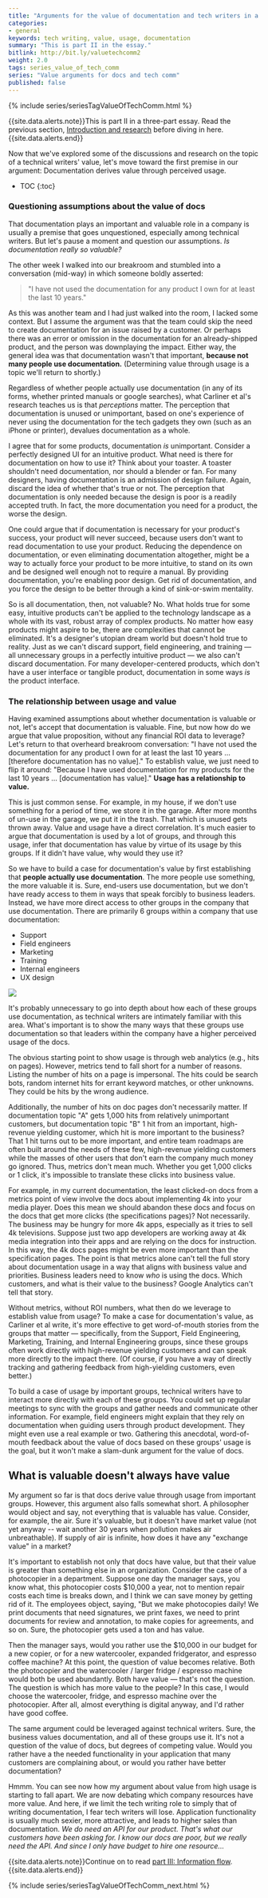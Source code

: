 ```yaml
---
title: "Arguments for the value of documentation and tech writers in a company &mdash; Part II: Determining value through usage"
categories:
- general
keywords: tech writing, value, usage, documentation
summary: "This is part II in the essay."
bitlink: http://bit.ly/valuetechcomm2
weight: 2.0
tags: series_value_of_tech_comm
series: "Value arguments for docs and tech comm"
published: false
---
```


{% include series/seriesTagValueOfTechComm.html %}


{{site.data.alerts.note}}This is part II in a three-part essay. Read the previous section, <a href="/2017/12/22/value-of-tech-comm-in-company-part1">Introduction and research</a> before diving in here. {{site.data.alerts.end}}

Now that we've explored some of the discussions and research on the topic of a technical writers' value, let's move toward the first premise in our argument: Documentation derives value through perceived usage.

* TOC
{:toc}

### Questioning assumptions about the value of docs

That documentation plays an important and valuable role in a company is usually a premise that goes unquestioned, especially among technical writers. But let's pause a moment and question our assumptions. *Is documentation really so valuable?*

The other week I walked into our breakroom and stumbled into a conversation (mid-way) in which someone boldly asserted:

> "I have not used the documentation for any product I own for at least the last 10 years."

As this was another team and I had just walked into the room, I lacked some context. But I assume the argument was that the team could skip the need to create documentation for an issue raised by a customer. Or perhaps there was an error or omission in the documentation for an already-shipped product, and the person was downplaying the impact. Either way, the general idea was that documentation wasn't that important, **because not many people use documentation.** (Determining value through usage is a topic we'll return to shortly.)

Regardless of whether people actually use documentation (in any of its forms, whether printed manuals or google searches), what Carliner et al's research teaches us is that *perceptions* matter. The perception that documentation is unused or unimportant, based on one's experience of never using the documentation for the tech gadgets they own (such as an iPhone or printer), devalues documentation as a whole.

I agree that for some products, documentation *is* unimportant. Consider a perfectly designed UI for an intuitive product. What need is there for documentation on how to use it? Think about your toaster. A toaster shouldn't need documentation, nor should a blender or fan. For many designers, having documentation is an admission of design failure. Again, discard the idea of whether that's true or not. The perception that documentation is only needed because the design is poor is a readily accepted truth. In fact, the more documentation you need for a product, the worse the design.

One could argue that if documentation is necessary for your product's success, your product will never succeed, because users don't want to read documentation to use your product. Reducing the dependence on documentation, or even eliminating documentation altogether, might be a way to actually force your product to be more intuitive, to stand on its own and be designed well enough not to require a manual. By providing documentation, you're enabling poor design. Get rid of documentation, and you force the design to be better through a kind of sink-or-swim mentality.

So is all documentation, then, not valuable? No. What holds true for some easy, intuitive products can't be applied to the technology landscape as a whole with its vast, robust array of complex products. No matter how easy products might aspire to be, there are complexities that cannot be eliminated. It's a designer's utopian dream world but doesn't hold true to reality. Just as we can't discard support, field engineering, and training &mdash; all unnecessary groups in a perfectly intuitive product &mdash; we also can't discard documentation. For many developer-centered products, which don't have a user interface or tangible product, documentation in some ways *is* the product interface.

### The relationship between usage and value

Having examined assumptions about whether documentation is valuable or not, let's accept that documentation is valuable. Fine, but now how do we argue that value proposition, without any financial ROI data to leverage? Let's return to that overheard breakroom conversation: "I have not used the documentation for any product I own for at least the last 10 years ... [therefore documentation has no value]." To establish value, we just need to flip it around: "Because I have used documentation for my products for the last 10 years ... [documentation has value]." **Usage has a relationship to value.**

This is just common sense. For example, in my house, if we don't use something for a period of time, we store it in the garage. After more months of un-use in the garage, we put it in the trash. That which is unused gets thrown away. Value and usage have a direct correlation. It's much easier to argue that documentation is used by a lot of groups, and through this usage, infer that documentation has value by virtue of its usage by this groups. If it didn't have value, why would they use it?

So we have to build a case for documentation's value by first establishing that **people actually use documentation**. The more people use something, the more valuable it is. Sure, end-users use documentation, but we don't have ready access to them in ways that speak forcibly to business leaders. Instead, we have more direct access to other groups in the company that use documentation. There are primarily 6 groups within a company that use documentation:

* Support
* Field engineers
* Marketing
* Training
* Internal engineers
* UX design

<img src="/images/intersecting_groups-01.svg"/>

It's probably unnecessary to go into depth about how each of these groups use documentation, as technical writers are intimately familiar with this area. What's important is to show the many ways that these groups use documentation so that leaders within the company have a higher perceived usage of the docs.

The obvious starting point to show usage is through web analytics (e.g., hits on pages). However, metrics tend to fall short for a number of reasons. Listing the number of hits on a page is impersonal. The hits could be search bots, random internet hits for errant keyword matches, or other unknowns. They could be hits by the wrong audience.

Additionally, the number of hits on doc pages don't necessarily matter. If documentation topic "A" gets 1,000 hits from relatively unimportant customers, but documentation topic "B" 1 hit from an important, high-revenue yielding customer, which hit is more important to the business? That 1 hit turns out to be more important, and entire team roadmaps are often built around the needs of these few, high-revenue yielding customers while the masses of other users that don't earn the company much money go ignored. Thus, metrics don't mean much. Whether you get 1,000 clicks or 1 click, it's impossible to translate these clicks into business value.

For example, in my current documentation, the least clicked-on docs from a metrics point of view involve the docs about implementing 4k into your media player. Does this mean we should abandon these docs and focus on the docs that get more clicks (the specifications pages)? Not necessarily. The business may be hungry for more 4k apps, especially as it tries to sell 4k televisions. Suppose just two app developers are working away at 4k media integration into their apps and are relying on the docs for instruction. In this way, the 4k docs pages might be even more important than the specification pages. The point is that metrics alone can't tell the full story about documentation usage in a way that aligns with business value and priorities. Business leaders need to know *who* is using the docs. Which customers, and what is their value to the business? Google Analytics can't tell that story.

Without metrics, without ROI numbers, what then do we leverage to establish value from usage? To make a case for documentation's value, as Carliner et al write, it's more effective to get word-of-mouth stories from the groups that matter &mdash; specifically, from the Support, Field Engineering, Marketing, Training, and Internal Engineering groups, since these groups often work directly with high-revenue yielding customers and can speak more directly to the impact there. (Of course, if you have a way of directly tracking and gathering feedback from high-yielding customers, even better.)

To build a case of usage by important groups, technical writers have to interact more directly with each of these groups. You could set up regular meetings to sync with the groups and gather needs and communicate other information. For example, field engineers might explain that they rely on documentation when guiding users through product development. They might even use a real example or two. Gathering this anecdotal, word-of-mouth feedback about the value of docs based on these groups' usage is the goal, but it won't make a slam-dunk argument for the value of docs.

## What is valuable doesn't always have value

My argument so far is that docs derive value through usage from important groups. However, this argument also falls somewhat short. A philosopher would object and say, not everything that is valuable has value. Consider, for example, the air. Sure it's valuable, but it doesn't have market value (not yet anyway -- wait another 30 years when pollution makes air unbreathable). If supply of air is infinite, how does it have any "exchange value" in a market?

It's important to establish not only that docs have value, but that their value is greater than something else in an organization. Consider the case of a photocopier in a department. Suppose one day the manager says, you know what, this photocopier costs $10,000 a year, not to mention repair costs each time is breaks down, and I think we can save money by getting rid of it. The employees object, saying, "But we make photocopies daily! We print documents that need signatures, we print faxes, we need to print documents for review and annotation, to make copies for agreements, and so on. Sure, the photocopier gets used a ton and has value.

Then the manager says, would you rather use the $10,000 in our budget for a new copier, or for a new watercooler, expanded fridgerator, and espresso coffee machine? At this point, the question of value becomes relative. Both the photocopier and the watercooler / larger fridge / espresso machine would both be used abundantly. Both have value &mdash; that's not the question. The question is which has more value to the people? In this case, I would choose the watercooler, fridge, and espresso machine over the photocopier. After all, almost everything is digital anyway, and I'd rather have good coffee.

The same argument could be leveraged against technical writers. Sure, the business values documentation, and all of these groups use it. It's not a question of the value of docs, but degrees of competing value. Would you rather have a the needed functionality in your application that many customers are complaining about, or would you rather have better documentation?

Hmmm. You can see now how my argument about value from high usage is starting to fall apart. We are now debating which company resources have more value. And here, if we limit the tech writing role to simply that of writing documentation, I fear tech writers will lose. Application functionality is usually much sexier, more attractive, and leads to higher sales than documentation. *We do need an API for our product. That's what our customers have been asking for. I know our docs are poor, but we really need the API. And since I only have budget to hire one resource...*

{{site.data.alerts.note}}Continue on to read <a href="http://idratherbewriting.com/2017/12/22/value-of-tech-comm-in-company-part3">part III: Information flow</a>.{{site.data.alerts.end}}

{% include series/seriesTagValueOfTechComm_next.html %}
